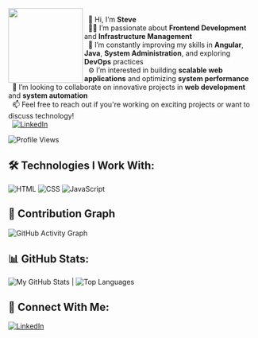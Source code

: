 <img src="https://media.giphy.com/media/qgQUggAC3Pfv687qPC/giphy.gif" width="150" align="left"/>

&nbsp; 👋  Hi, I’m **Steve**  
&nbsp; 👨‍💻  I’m passionate about **Frontend Development** and **Infrastructure Management**  
&nbsp; 🌱  I’m constantly improving my skills in **Angular**, **Java**, **System Administration**, and exploring &nbsp; **DevOps** practices  
&nbsp; ⚙️  I’m interested in building **scalable web applications** and optimizing **system performance**  
&nbsp; 💞️  I’m looking to collaborate on innovative projects in **web development** and **system automation**  
&nbsp; 📫  Feel free to reach out if you're working on exciting projects or want to discuss technology!  
&nbsp; [![LinkedIn](https://img.shields.io/badge/LinkedIn-0A66C2?style=for-the-badge&logo=linkedin&logoColor=white)](https://linkedin.com/in/yourprofile)

![Profile Views](https://komarev.com/ghpvc/?username=steve-237&color=blue)

## 🛠 Technologies I Work With:
![HTML](https://img.shields.io/badge/HTML-E34F26?style=for-the-badge&logo=html5&logoColor=white)
![CSS](https://img.shields.io/badge/CSS-1572B6?style=for-the-badge&logo=css3&logoColor=white)
![JavaScript](https://img.shields.io/badge/JavaScript-F7DF1E?style=for-the-badge&logo=javascript&logoColor=black)

## 🌱 Contribution Graph
![GitHub Activity Graph](https://github-readme-activity-graph.vercel.app/graph?username=steve-237&theme=react-dark)

## 📊 GitHub Stats:
![My GitHub Stats](https://github-readme-stats.vercel.app/api?username=steve-237&show_icons=true&theme=radical) | ![Top Languages](https://github-readme-stats.vercel.app/api/top-langs/?username=steve-237&layout=compact&theme=radical)

## 🔗 Connect With Me:
[![LinkedIn](https://img.shields.io/badge/LinkedIn-0A66C2?style=for-the-badge&logo=linkedin&logoColor=white)](https://linkedin.com/in/yourprofile)
<!---
steve-237/steve-237 is a ✨ special ✨ repository because its `README.md` (this file) appears on your GitHub profile.
You can click the Preview link to take a look at your changes.
--->

